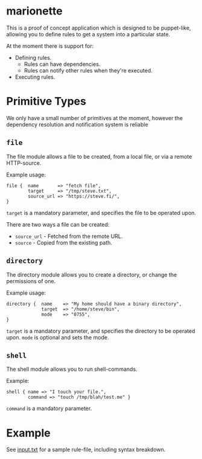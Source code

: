 # marionette

This is a proof of concept application which is designed to be puppet-like,
allowing you to define rules to get a system into a particular state.

At the moment there is support for:

* Defining rules.
  * Rules can have dependencies.
  * Rules can notify other rules when they're executed.
* Executing rules.

# Primitive Types

We only have a small number of primitives at the moment, however the dependency resolution and notification system is reliable

## `file`

The file module allows a file to be created, from a local file, or via a remote HTTP-source.

Example usage:

```
file {  name       => "fetch file",
        target     => "/tmp/steve.txt",
        source_url => "https://steve.fi/",
}
```

`target` is a mandatory parameter, and specifies the file to be operated upon.

There are two ways a file can be created:

* `source_url` - Fetched from the remote URL.
* `source` - Copied from the existing path.


## `directory`

The directory module allows you to create a directory, or change the permissions of one.

Example usage:

```
directory {  name    => "My home should have a binary directory",
             target  => "/home/steve/bin",
             mode    => "0755",
}
```

`target` is a mandatory parameter, and specifies the directory to be operated upon.
`mode` is optional and sets the mode.



## `shell`

The shell module allows you to run shell-commands.

Example:

```
shell { name => "I touch your file.",
        command => "touch /tmp/blah/test.me" }
```

`command` is a mandatory parameter.


# Example

See [input.txt](input.txt) for a sample rule-file, including syntax breakdown.
